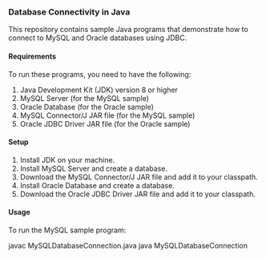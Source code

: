 
<h3>Database Connectivity in Java</h3>
This repository contains sample Java programs that demonstrate how to connect to MySQL and Oracle databases using JDBC.

<h4>Requirements</h4>
To run these programs, you need to have the following:

1. Java Development Kit (JDK) version 8 or higher
2. MySQL Server (for the MySQL sample)
3. Oracle Database (for the Oracle sample)
4. MySQL Connector/J JAR file (for the MySQL sample)
5. Oracle JDBC Driver JAR file (for the Oracle sample)

<h4>Setup</h4>

1. Install JDK on your machine.
2. Install MySQL Server and create a database.
3. Download the MySQL Connector/J JAR file and add it to your classpath.
4. Install Oracle Database and create a database.
5. Download the Oracle JDBC Driver JAR file and add it to your classpath.

<h4>Usage</h4>
To run the MySQL sample program:

javac MySQLDatabaseConnection.java
java MySQLDatabaseConnection
